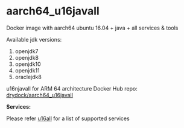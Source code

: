 
# aarch64_u16javall

Docker image with aarch64 ubuntu 16.04 + java + all services &amp; tools

Available jdk versions:

1. openjdk7
2. openjdk8
4. openjdk10
4. openjdk11
3. oraclejdk8

u16njavall for ARM 64 architecture Docker Hub repo: [drydock/aarch64_u16javall](https://hub.docker.com/r/drydock/aarch64_u16javall/)

  
**Services:**

Please refer [u16all](https://github.com/dry-dock/aarch64_u16all) for a list of supported services
